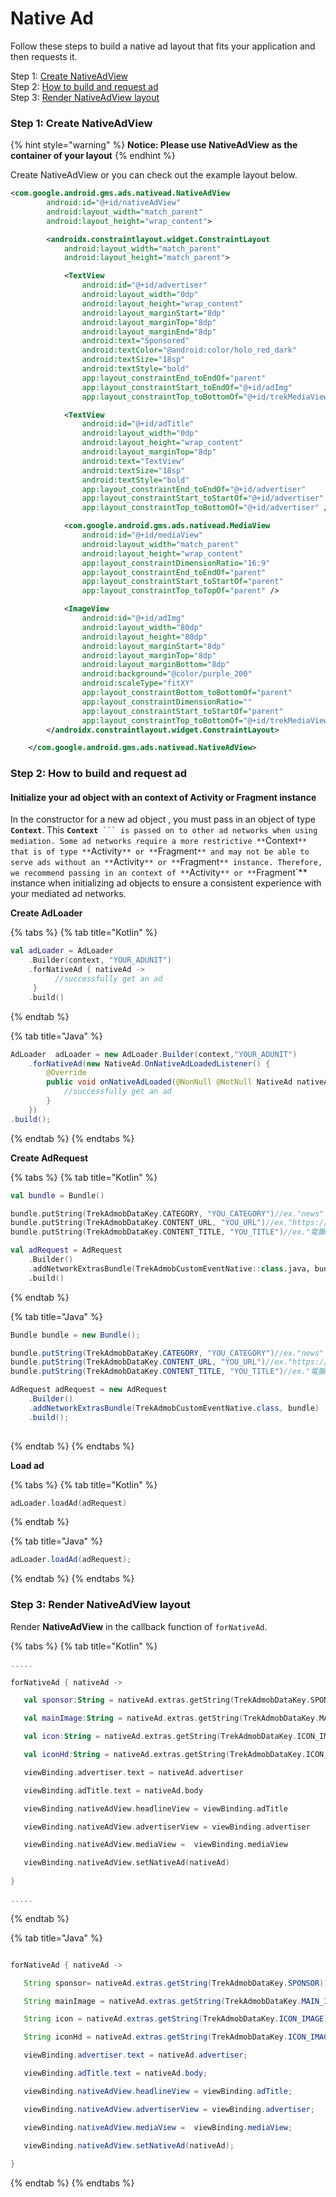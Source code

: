 # Native Ad

Follow these steps to build a native ad layout that fits your application and then requests it.

Step 1: [Create NativeAdView](native-ad-layout.md#step-1-create-treknativeadview)\
Step 2: [How to build and request ad](native-ad-layout.md#step-2-how-to-build-and-request-ad) \
Step 3: [Render NativeAdView layout](native-ad-layout.md#step-3-render-treknativeadview-layout)

### Step 1: Create NativeAdView

{% hint style="warning" %}
**Notice: Please use NativeAdView** **as the container of your layout**
{% endhint %}

Create NativeAdView or you can check out the example layout below.

```xml
<com.google.android.gms.ads.nativead.NativeAdView
        android:id="@+id/nativeAdView"
        android:layout_width="match_parent"
        android:layout_height="wrap_content">

        <androidx.constraintlayout.widget.ConstraintLayout
            android:layout_width="match_parent"
            android:layout_height="match_parent">

            <TextView
                android:id="@+id/advertiser"
                android:layout_width="0dp"
                android:layout_height="wrap_content"
                android:layout_marginStart="8dp"
                android:layout_marginTop="8dp"
                android:layout_marginEnd="8dp"
                android:text="Sponsored"
                android:textColor="@android:color/holo_red_dark"
                android:textSize="18sp"
                android:textStyle="bold"
                app:layout_constraintEnd_toEndOf="parent"
                app:layout_constraintStart_toEndOf="@+id/adImg"
                app:layout_constraintTop_toBottomOf="@+id/trekMediaView2" />

            <TextView
                android:id="@+id/adTitle"
                android:layout_width="0dp"
                android:layout_height="wrap_content"
                android:layout_marginTop="8dp"
                android:text="TextView"
                android:textSize="18sp"
                android:textStyle="bold"
                app:layout_constraintEnd_toEndOf="@+id/advertiser"
                app:layout_constraintStart_toStartOf="@+id/advertiser"
                app:layout_constraintTop_toBottomOf="@+id/advertiser" />

            <com.google.android.gms.ads.nativead.MediaView
                android:id="@+id/mediaView"
                android:layout_width="match_parent"
                android:layout_height="wrap_content"
                app:layout_constraintDimensionRatio="16:9"
                app:layout_constraintEnd_toEndOf="parent"
                app:layout_constraintStart_toStartOf="parent"
                app:layout_constraintTop_toTopOf="parent" />

            <ImageView
                android:id="@+id/adImg"
                android:layout_width="80dp"
                android:layout_height="80dp"
                android:layout_marginStart="8dp"
                android:layout_marginTop="8dp"
                android:layout_marginBottom="8dp"
                android:background="@color/purple_200"
                android:scaleType="fitXY"
                app:layout_constraintBottom_toBottomOf="parent"
                app:layout_constraintDimensionRatio=""
                app:layout_constraintStart_toStartOf="parent"
                app:layout_constraintTop_toBottomOf="@+id/trekMediaView2" />
        </androidx.constraintlayout.widget.ConstraintLayout>

    </com.google.android.gms.ads.nativead.NativeAdView>
```

### Step 2: How to build and request ad&#x20;

#### Initialize your ad object with an **context of** Activity or Fragment instance <a href="#initialize_your_ad_object_with_an_activity_instance" id="initialize_your_ad_object_with_an_activity_instance"></a>

In the constructor for a new ad object , you must pass in an object of type **`Context`**. This **`Context`**` ``` is passed on to other ad networks when using mediation. Some ad networks require a more restrictive **`Context`** that is of type **`Activity`** or **`Fragment`** and may not be able to serve ads without an **`Activity`** or **`Fragment`** instance. Therefore, we recommend passing in an context of **`Activity`** or **`Fragment`** instance when initializing ad objects to ensure a consistent experience with your mediated ad networks.

**Create AdLoader**

{% tabs %}
{% tab title="Kotlin" %}
```kotlin
val adLoader = AdLoader
    .Builder(context, "YOUR_ADUNIT")
    .forNativeAd { nativeAd ->
          //successfully get an ad
     }
    .build()
```
{% endtab %}

{% tab title="Java" %}
```java
AdLoader  adLoader = new AdLoader.Builder(context,"YOUR_ADUNIT")
    .forNativeAd(new NativeAd.OnNativeAdLoadedListener() {
        @Override
        public void onNativeAdLoaded(@NonNull @NotNull NativeAd nativeAd) {
            //successfully get an ad
        }
    })
.build();
```
{% endtab %}
{% endtabs %}

**Create AdRequest**

{% tabs %}
{% tab title="Kotlin" %}
```kotlin
val bundle = Bundle()

bundle.putString(TrekAdmobDataKey.CATEGORY, "YOU_CATEGORY")//ex."news"
bundle.putString(TrekAdmobDataKey.CONTENT_URL, "YOU_URL")//ex."https://agirls.aotter.net/"
bundle.putString(TrekAdmobDataKey.CONTENT_TITLE, "YOU_TITLE")//ex."電獺少女"

val adRequest = AdRequest
    .Builder()
    .addNetworkExtrasBundle(TrekAdmobCustomEventNative::class.java, bundle)
    .build()
```
{% endtab %}

{% tab title="Java" %}
```java
Bundle bundle = new Bundle();

bundle.putString(TrekAdmobDataKey.CATEGORY, "YOU_CATEGORY")//ex."news"
bundle.putString(TrekAdmobDataKey.CONTENT_URL, "YOU_URL")//ex."https://agirls.aotter.net/"
bundle.putString(TrekAdmobDataKey.CONTENT_TITLE, "YOU_TITLE")//ex."電獺少女"

AdRequest adRequest = new AdRequest
    .Builder()
    .addNetworkExtrasBundle(TrekAdmobCustomEventNative.class, bundle)
    .build();
    
```
{% endtab %}
{% endtabs %}

**Load ad**

{% tabs %}
{% tab title="Kotlin" %}
```kotlin
adLoader.loadAd(adRequest)
```
{% endtab %}

{% tab title="Java" %}
```java
adLoader.loadAd(adRequest);
```
{% endtab %}
{% endtabs %}

### **Step 3:** Render NativeAdView layout

Render **NativeAdView** in the callback function of `forNativeAd`.

{% tabs %}
{% tab title="Kotlin" %}
```kotlin
.....

forNativeAd { nativeAd ->

   val sponsor:String = nativeAd.extras.getString(TrekAdmobDataKey.SPONSOR)?:"" 

   val mainImage:String = nativeAd.extras.getString(TrekAdmobDataKey.MAIN_IMAGE)?:"" //1200x628

   val icon:String = nativeAd.extras.getString(TrekAdmobDataKey.ICON_IMAGE)?:""//82x82

   val iconHd:String = nativeAd.extras.getString(TrekAdmobDataKey.ICON_IMAGE_HD)?:""//300x300

   viewBinding.advertiser.text = nativeAd.advertiser

   viewBinding.adTitle.text = nativeAd.body

   viewBinding.nativeAdView.headlineView = viewBinding.adTitle

   viewBinding.nativeAdView.advertiserView = viewBinding.advertiser

   viewBinding.nativeAdView.mediaView =  viewBinding.mediaView

   viewBinding.nativeAdView.setNativeAd(nativeAd)
   
}

.....
```
{% endtab %}

{% tab title="Java" %}
```java

forNativeAd { nativeAd ->

   String sponsor= nativeAd.extras.getString(TrekAdmobDataKey.SPONSOR)?:"" ;

   String mainImage = nativeAd.extras.getString(TrekAdmobDataKey.MAIN_IMAGE)?:"" ;//1200x628

   String icon = nativeAd.extras.getString(TrekAdmobDataKey.ICON_IMAGE)?:"";//82x82

   String iconHd = nativeAd.extras.getString(TrekAdmobDataKey.ICON_IMAGE_HD)?:"";//300x300

   viewBinding.advertiser.text = nativeAd.advertiser;

   viewBinding.adTitle.text = nativeAd.body;

   viewBinding.nativeAdView.headlineView = viewBinding.adTitle;

   viewBinding.nativeAdView.advertiserView = viewBinding.advertiser;

   viewBinding.nativeAdView.mediaView =  viewBinding.mediaView;

   viewBinding.nativeAdView.setNativeAd(nativeAd);
    
}
```
{% endtab %}
{% endtabs %}
